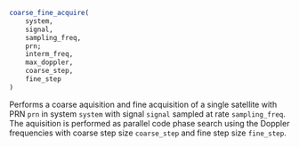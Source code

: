 ```julia
coarse_fine_acquire(
    system,
    signal,
    sampling_freq,
    prn;
    interm_freq,
    max_doppler,
    coarse_step,
    fine_step
)

```

Performs a coarse aquisition and fine acquisition of a single satellite with PRN `prn` in system `system` with signal `signal` sampled at rate `sampling_freq`. The aquisition is performed as parallel code phase search using the Doppler frequencies with coarse step size `coarse_step` and fine step size `fine_step`.
